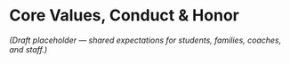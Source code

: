 # Core Values, Conduct & Honor
_(Draft placeholder — shared expectations for students, families, coaches, and staff.)_
